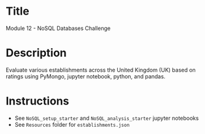 # Title
Module 12 - NoSQL Databases Challenge

# Description 
Evaluate various establishments across the United Kingdom (UK) based on ratings using PyMongo, jupyter notebook, python, and pandas.

# Instructions
- See `NoSQL_setup_starter` and `NoSQL_analysis_starter` jupyter notebooks
- See `Resources` folder for `establishments.json`
